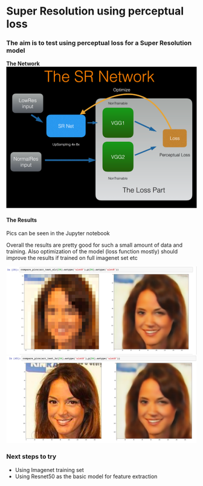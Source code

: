 # Super Resolution using perceptual loss

### The aim is to test using perceptual loss for a Super Resolution model

**The Network**
![](images/SR-network.png?raw=true) 


#### The Results 

Pics can be seen in the Jupyter notebook

Overall the results are pretty good for such a small amount of data and training. Also optimization of the model (loss function mostly) should improve the results if trained on full imagenet set etc

![](images/super_resoltion_example.png?raw=true)
![](images/SR_compare_original.png?raw=true)  


### Next steps to try

- Using Imagenet training set
- Using Resnet50 as the basic model for feature extraction



